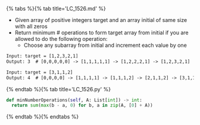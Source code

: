 {% tabs %}{% tab title='LC_1526.md' %}

* Given array of positive integers target and an array initial of same size with all zeros
* Return minimum # operations to form target array from initial if you are allowed to do the following operation:
  * Choose any subarray from initial and increment each value by one

```txt
Input: target = [1,2,3,2,1]
Output: 3  # [0,0,0,0,0] -> [1,1,1,1,1] -> [1,2,2,2,1] -> [1,2,3,2,1]

Input: target = [3,1,1,2]
Output: 4  # [0,0,0,0] -> [1,1,1,1] -> [1,1,1,2] -> [2,1,1,2] -> [3,1,1,2]
```

{% endtab %}{% tab title='LC_1526.py' %}

```py
def minNumberOperations(self, A: List[int]) -> int:
  return sum(max(b - a, 0) for b, a in zip(A, [0] + A))
```

{% endtab %}{% endtabs %}
